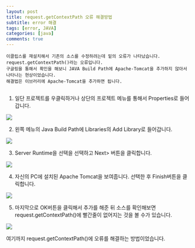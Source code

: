 ```yaml
---
layout: post
title: request.getContextPath 오류 해결방법 
subtitle: error 해결
tags: [error, JAVA]
categories: [java]
comments: true
---
```

```
이클립스를 재설치해서 기존의 소스를 수정하려는데 밑의 오류가 나타났습니다.
request.getContextPath()라는 오류입니다.
구글링을 통해서 확인을 해보니 JAVA Build Path에 Apache-Tomcat을 추가하지 않아서 나타나는 현상이었습니다.
해결법은 이브러리에 Apache-Tomcat을 추가하면 됩니다.
                    
```



1. 일단 프로젝트를 우클릭하거나 상단의 프로젝트 메뉴를 통해서 Properties로 들어갑니다.

![](../../assets/java_properties.jpeg)


2. 왼쪽 메뉴의 Java Build Path에 Libraries의 Add Library로 들어갑니다.

![](../../assets/java_properties_2.jpeg)


3. Server Runtime을 선택을 선택하고 Next> 버튼을 클릭합니다.

![](../../assets/java_properties_3.jpeg)


4. 자신의 PC에 설치된 Apache Tomcat을 보여줍니다.
 선택한 후 Finish버튼을 클릭합니다.

![](../../assets/java_properties_4.jpeg)


5. 마지막으로 OK버튼을 클릭해서 추가를 해준 뒤 소스를 확인해보면 request.getContextPath()에 빨간줄이 없어지는 것을 볼 수가 있습니다.

![](../../assets/java_properties_5.jpeg)



여기까지 request.getContextPath()에 오류를 해결하는 방법이었습니다.        